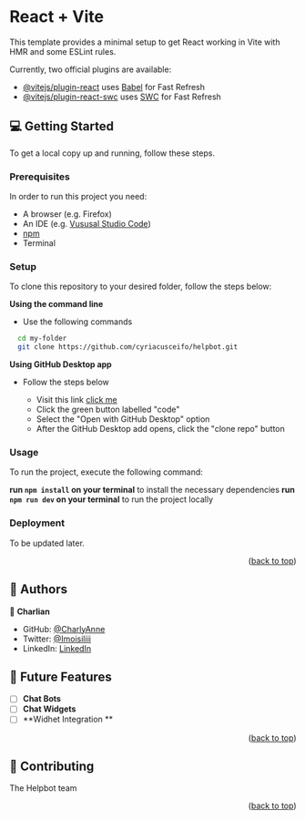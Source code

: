 # React + Vite

This template provides a minimal setup to get React working in Vite with HMR and some ESLint rules.

Currently, two official plugins are available:

- [@vitejs/plugin-react](https://github.com/vitejs/vite-plugin-react/blob/main/packages/plugin-react/README.md) uses [Babel](https://babeljs.io/) for Fast Refresh
- [@vitejs/plugin-react-swc](https://github.com/vitejs/vite-plugin-react-swc) uses [SWC](https://swc.rs/) for Fast Refresh

## 💻 Getting Started <a name="getting-started"></a>

To get a local copy up and running, follow these steps.

### Prerequisites

In order to run this project you need:

- A browser (e.g. Firefox)
- An IDE (e.g. [Vususal Studio Code](https://code.visualstudio.com/download))
- [npm](https://nodejs.org/en/)
- Terminal

### Setup

To clone this repository to your desired folder, follow the steps below:

**Using the command line**

- Use the following commands

```sh
  cd my-folder
  git clone https://github.com/cyriacusceifo/helpbot.git
```

**Using GitHub Desktop app**

- Follow the steps below

  - Visit this link [click me](https://github.com/cyriacusceifo/helpbot)
  - Click the green button labelled "code"
  - Select the "Open with GitHub Desktop" option
  - After the GitHub Desktop add opens, click the "clone repo" button

### Usage

To run the project, execute the following command:

**run `npm install` on your terminal** to install the necessary dependencies
**run `npm run dev` on your terminal** to run the project locally

### Deployment

To be updated later.

<p align="right">(<a href="#readme-top">back to top</a>)</p>

## 👥 Authors <a name="authors"></a>

👤 **Charlian**

- GitHub: [@CharlyAnne](https://github.com/CharlyAnne)
- Twitter: [@Imoisiliii](https://twitter.com/imoisiliii)
- LinkedIn: [LinkedIn](https://www.linkedin.com/in/ezekiel-udiomuno)

## 🔭 Future Features <a name="future-features"></a>

- [ ] **Chat Bots**
- [ ] **Chat Widgets**
- [ ] **Widhet Integration **

<p align="right">(<a href="#readme-top">back to top</a>)</p>

## 🤝 Contributing <a name="contributing"></a>

The Helpbot team

<p align="right">(<a href="#readme-top">back to top</a>)</p>
